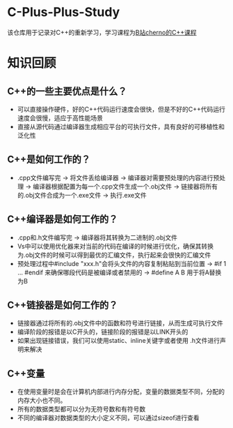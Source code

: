# C-Plus-Plus-Study
该仓库用于记录对C++的重新学习，学习课程为[B站cherno的C++课程](https://www.bilibili.com/video/BV1Dk4y1j7oj?spm_id_from=333.788.player.switch&vd_source=84ff7634bfae1f81c7d0f8c6720a9747&p=3)

# 知识回顾
## C++的一些主要优点是什么？
- 可以直接操作硬件，好的C++代码运行速度会很快，但是不好的C++代码运行速度会很慢，适应于高性能场景
- 直接从源代码通过编译器生成相应平台的可执行文件，具有良好的可移植性和泛化性

## C++是如何工作的？
- .cpp文件编写完 -> 将文件丢给编译器 -> 编译器对需要预处理的内容进行预处理 -> 编译器根据配置为每一个.cpp文件生成一个.obj文件 -> 链接器将所有的.obj文件合成为一个.exe文件 -> 执行.exe文件

## C++编译器是如何工作的？
- .cpp和.h文件编写完 -> 编译器将其转换为二进制的.obj文件
- Vs中可以使用优化器来对当前的代码在编译的时候进行优化，确保其转换为.obj文件的时候可以得到最优的汇编文件，执行起来会很快的汇编文件
- 预处理过程中#include "xxx.h"会将头文件的内容复制粘贴到当前位置 -> #if 1 ... #endif 来确保哪段代码是被编译或者禁用的 -> #define A B 用于将A替换为B

## C++链接器是如何工作的？
- 链接器通过将所有的.obj文件中的函数和符号进行链接，从而生成可执行文件
- 编译阶段的报错是以C开头的，链接阶段的报错是以LINK开头的
- 如果出现链接错误，我们可以使用static、inline关键字或者使用 .h文件进行声明来解决

## C++变量
- 在使用变量时是会在计算机内部进行内存分配，变量的数据类型不同，分配的内存大小也不同。
- 所有的数据类型都可以分为无符号数和有符号数
- 不同的编译器对数据类型的大小定义不同，可以通过sizeof进行查看



